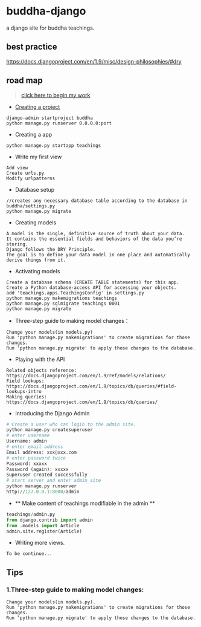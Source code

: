 # buddha-django
a django site for buddha teachings.

## best practice
https://docs.djangoproject.com/en/1.9/misc/design-philosophies/#dry

## road map
> [click here to begin my work](https://docs.djangoproject.com/en/1.9/intro/tutorial03/)

- [Creating a project](https://docs.djangoproject.com/en/1.9/intro/tutorial01/)
```
django-admin startproject buddha
python manage.py runserver 0.0.0.0:port
```
- Creating a app
```
python manage.py startapp teachings
```
- Write my first view
```
Add view
Create urls.py
Modify urlpatterns
```
- Database setup
```
//creates any necessary database table according to the database in buddha/settings.py
python manage.py migrate
```
- Creating models
```
A model is the single, definitive source of truth about your data. 
It contains the essential fields and behaviors of the data you’re storing. 
Django follows the DRY Principle. 
The goal is to define your data model in one place and automatically derive things from it.
```
- Activating models
```
Create a database schema (CREATE TABLE statements) for this app.
Create a Python database-access API for accessing your objects.
add 'teachings.apps.TeachingsConfig' in settings.py
python manage.py makemigrations teachings
python manage.py sqlmigrate teachings 0001
python manage.py migrate
```
- Three-step guide to making model changes：
```
Change your models(in models.py)
Run 'python manage.py makemigrations' to create migrations for those changes.
Run 'python manage.py migrate' to apply those changes to the database.
```
- Playing with the API
```
Related objects reference: https://docs.djangoproject.com/en/1.9/ref/models/relations/
Field lookups: https://docs.djangoproject.com/en/1.9/topics/db/queries/#field-lookups-intro
Making queries: https://docs.djangoproject.com/en/1.9/topics/db/queries/
```
- Introducing the Django Admin
``` python
# Create a user who can login to the admin site.
python manage.py createsuperuser
# enter username
Username: admin
# enter email address
Email address: xxx@xxx.com
# enter password twice
Password: xxxxx
Password (again): xxxxx
Superuser created successfully
# start server and enter admin site
python manage.py runserver
http://127.0.0.1:8000/admin
```
- ** Make content of teachings modifiable in the admin **
``` python
teachings/admin.py
from django.contrib import admin
from .models import Article
admin.site.register(Article)
```
- Writing more views.
```
To be continue...
```

## Tips
### 1.Three-step guide to making model changes:
```
Change your models(in models.py).
Run 'python manage.py makemigrations' to create migrations for those changes.
Run 'python manage.py migrate' to apply those changes to the database.
```
